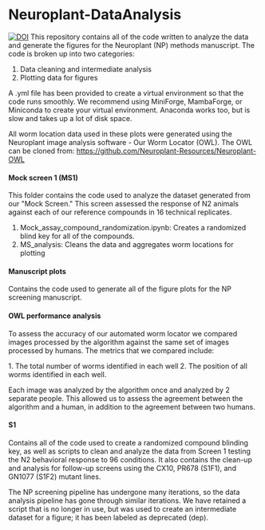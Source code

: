 # Neuroplant-DataAnalysis
[![DOI](https://zenodo.org/badge/508834618.svg)](https://zenodo.org/doi/10.5281/zenodo.11122496)
This repository contains all of the code written to analyze the data and generate the figures for the Neuroplant (NP) methods manuscript. The code is broken up into two categories:
1. Data cleaning and intermediate analysis
2. Plotting data for figures

A .yml file has been provided to create a virtual environment so that the code runs smoothly. We recommend using MiniForge, MambaForge, or Miniconda to create your virtual environment. Anaconda works too, but is slow and takes up a lot of disk space.

All worm location data used in these plots were generated using the Neuroplant image analysis software - Our Worm Locator (OWL). The OWL can be cloned from: https://github.com/Neuroplant-Resources/Neuroplant-OWL

#### Mock screen 1 (MS1)
<p> This folder contains the code used to analyze the dataset generated from our "Mock Screen." This screen assessed the response of N2 animals against each of our reference compounds in 16 technical replicates. </p>

1. Mock_assay_compound_randomization.ipynb: Creates a randomized blind key for all of the compounds.
2. MS_analysis: Cleans the data and aggregates worm locations for plotting

#### Manuscript plots
<p> Contains the code used to generate all of the figure plots for the NP screening manuscript.</p>

#### OWL performance analysis
<p>To assess the accuracy of our automated worm locator we compared images processed by the algorithm against the same set of images processed by humans. The metrics that we compared include:</p>
1. The total number of worms identified in each well
2. The position of all worms identified in each well.

Each image was analyzed by the algorithm once and analyzed by 2 separate people. This allowed us to assess the agreement between the algorithm and a human, in addition to the agreement between two humans. 

#### S1
Contains all of the code used to create a randomized compound blinding key, as well as scripts to clean and analyze the data from Screen 1 testing the N2 behavioral response to 96 conditions. It also contains the clean-up and analysis for follow-up screens using the CX10, PR678 (S1F1), and GN1077 (S1F2) mutant lines.

The NP screening pipeline has undergone many iterations, so the data analysis pipeline has gone through similar iterations. We have retained a script that is no longer in use, but was used to create an intermediate dataset for a figure; it has been labeled as deprecated (dep).


